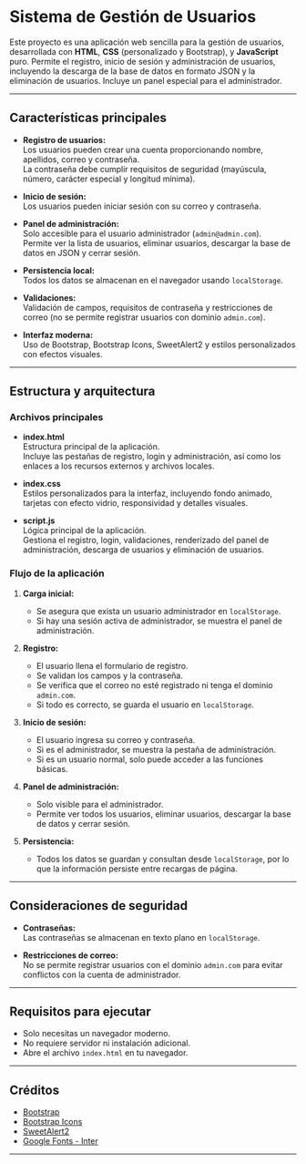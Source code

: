 # Sistema de Gestión de Usuarios

Este proyecto es una aplicación web sencilla para la gestión de usuarios, desarrollada con **HTML**, **CSS** (personalizado y Bootstrap), y **JavaScript** puro. Permite el registro, inicio de sesión y administración de usuarios, incluyendo la descarga de la base de datos en formato JSON y la eliminación de usuarios. Incluye un panel especial para el administrador.

---

## Características principales

- **Registro de usuarios:**  
  Los usuarios pueden crear una cuenta proporcionando nombre, apellidos, correo y contraseña.  
  La contraseña debe cumplir requisitos de seguridad (mayúscula, número, carácter especial y longitud mínima).

- **Inicio de sesión:**  
  Los usuarios pueden iniciar sesión con su correo y contraseña.

- **Panel de administración:**  
  Solo accesible para el usuario administrador (`admin@admin.com`).  
  Permite ver la lista de usuarios, eliminar usuarios, descargar la base de datos en JSON y cerrar sesión.

- **Persistencia local:**  
  Todos los datos se almacenan en el navegador usando `localStorage`.

- **Validaciones:**  
  Validación de campos, requisitos de contraseña y restricciones de correo (no se permite registrar usuarios con dominio `admin.com`).

- **Interfaz moderna:**  
  Uso de Bootstrap, Bootstrap Icons, SweetAlert2 y estilos personalizados con efectos visuales.

---

## Estructura y arquitectura

### Archivos principales

- **index.html**  
  Estructura principal de la aplicación.  
  Incluye las pestañas de registro, login y administración, así como los enlaces a los recursos externos y archivos locales.

- **index.css**  
  Estilos personalizados para la interfaz, incluyendo fondo animado, tarjetas con efecto vidrio, responsividad y detalles visuales.

- **script.js**  
  Lógica principal de la aplicación.  
  Gestiona el registro, login, validaciones, renderizado del panel de administración, descarga de usuarios y eliminación de usuarios.

### Flujo de la aplicación

1. **Carga inicial:**  
   - Se asegura que exista un usuario administrador en `localStorage`.
   - Si hay una sesión activa de administrador, se muestra el panel de administración.

2. **Registro:**  
   - El usuario llena el formulario de registro.
   - Se validan los campos y la contraseña.
   - Se verifica que el correo no esté registrado ni tenga el dominio `admin.com`.
   - Si todo es correcto, se guarda el usuario en `localStorage`.

3. **Inicio de sesión:**  
   - El usuario ingresa su correo y contraseña.
   - Si es el administrador, se muestra la pestaña de administración.
   - Si es un usuario normal, solo puede acceder a las funciones básicas.

4. **Panel de administración:**  
   - Solo visible para el administrador.
   - Permite ver todos los usuarios, eliminar usuarios, descargar la base de datos y cerrar sesión.

5. **Persistencia:**  
   - Todos los datos se guardan y consultan desde `localStorage`, por lo que la información persiste entre recargas de página.

---

## Consideraciones de seguridad

- **Contraseñas:**  
  Las contraseñas se almacenan en texto plano en `localStorage`. 
 

- **Restricciones de correo:**  
  No se permite registrar usuarios con el dominio `admin.com` para evitar conflictos con la cuenta de administrador.

---

## Requisitos para ejecutar

- Solo necesitas un navegador moderno.
- No requiere servidor ni instalación adicional.
- Abre el archivo `index.html` en tu navegador.

---


## Créditos

- [Bootstrap](https://getbootstrap.com/)
- [Bootstrap Icons](https://icons.getbootstrap.com/)
- [SweetAlert2](https://sweetalert2.github.io/)
- [Google Fonts - Inter](https://fonts.google.com/specimen/Inter)

---

